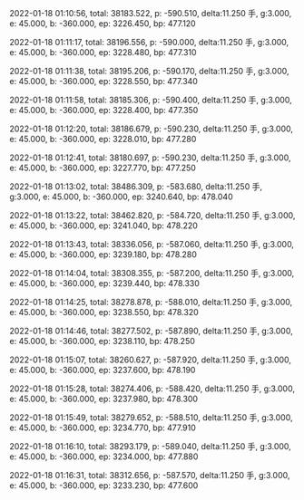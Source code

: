 2022-01-18 01:10:56, total: 38183.522, p: -590.510, delta:11.250 手, g:3.000, e: 45.000, b: -360.000, ep: 3226.450, bp: 477.120

2022-01-18 01:11:17, total: 38196.556, p: -590.000, delta:11.250 手, g:3.000, e: 45.000, b: -360.000, ep: 3228.480, bp: 477.310

2022-01-18 01:11:38, total: 38195.206, p: -590.170, delta:11.250 手, g:3.000, e: 45.000, b: -360.000, ep: 3228.550, bp: 477.340

2022-01-18 01:11:58, total: 38185.306, p: -590.400, delta:11.250 手, g:3.000, e: 45.000, b: -360.000, ep: 3228.400, bp: 477.350

2022-01-18 01:12:20, total: 38186.679, p: -590.230, delta:11.250 手, g:3.000, e: 45.000, b: -360.000, ep: 3228.010, bp: 477.280

2022-01-18 01:12:41, total: 38180.697, p: -590.230, delta:11.250 手, g:3.000, e: 45.000, b: -360.000, ep: 3227.770, bp: 477.250

2022-01-18 01:13:02, total: 38486.309, p: -583.680, delta:11.250 手, g:3.000, e: 45.000, b: -360.000, ep: 3240.640, bp: 478.040

2022-01-18 01:13:22, total: 38462.820, p: -584.720, delta:11.250 手, g:3.000, e: 45.000, b: -360.000, ep: 3241.040, bp: 478.220

2022-01-18 01:13:43, total: 38336.056, p: -587.060, delta:11.250 手, g:3.000, e: 45.000, b: -360.000, ep: 3239.180, bp: 478.280

2022-01-18 01:14:04, total: 38308.355, p: -587.200, delta:11.250 手, g:3.000, e: 45.000, b: -360.000, ep: 3239.440, bp: 478.330

2022-01-18 01:14:25, total: 38278.878, p: -588.010, delta:11.250 手, g:3.000, e: 45.000, b: -360.000, ep: 3238.550, bp: 478.320

2022-01-18 01:14:46, total: 38277.502, p: -587.890, delta:11.250 手, g:3.000, e: 45.000, b: -360.000, ep: 3238.110, bp: 478.250

2022-01-18 01:15:07, total: 38260.627, p: -587.920, delta:11.250 手, g:3.000, e: 45.000, b: -360.000, ep: 3237.600, bp: 478.190

2022-01-18 01:15:28, total: 38274.406, p: -588.420, delta:11.250 手, g:3.000, e: 45.000, b: -360.000, ep: 3237.980, bp: 478.300

2022-01-18 01:15:49, total: 38279.652, p: -588.510, delta:11.250 手, g:3.000, e: 45.000, b: -360.000, ep: 3234.770, bp: 477.910

2022-01-18 01:16:10, total: 38293.179, p: -589.040, delta:11.250 手, g:3.000, e: 45.000, b: -360.000, ep: 3234.000, bp: 477.880

2022-01-18 01:16:31, total: 38312.656, p: -587.570, delta:11.250 手, g:3.000, e: 45.000, b: -360.000, ep: 3233.230, bp: 477.600